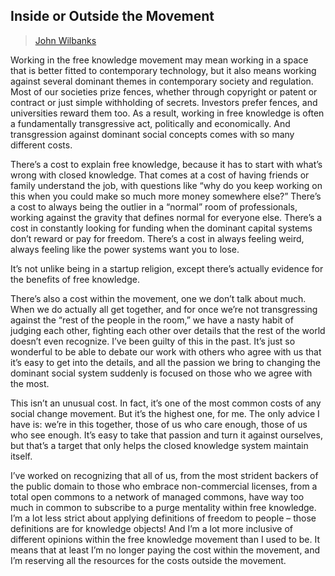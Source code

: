 ## Inside or Outside the Movement

> [John Wilbanks](../appendix/attributions.html#john-wilbanks)

<p>Working in the free knowledge movement may mean working in a space
that is better fitted to contemporary technology, but it also means
working against several dominant themes in contemporary society and
regulation. Most of our societies prize fences, whether through
copyright or patent or contract or just simple withholding of
secrets. Investors prefer fences, and universities reward them too. As
a result, working in free knowledge is often a fundamentally
transgressive act, politically and economically. And transgression
against dominant social concepts comes with so many different costs.</p>

<p>There’s a cost to explain free knowledge, because it has to start with
what’s wrong with closed knowledge. That comes at a cost of having
friends or family understand the job, with questions like “why do you
keep working on this when you could make so much more money somewhere
else?” There’s a cost to always being the outlier in a “normal” room
of professionals, working against the gravity that defines normal for
everyone else. There’s a cost in constantly looking for funding when
the dominant capital systems don’t reward or pay for freedom. There’s
a cost in always feeling weird, always feeling like the power systems
want you to lose.</p>

<p>It’s not unlike being in a startup religion, except there’s actually
evidence for the benefits of free knowledge.</p>

<p>There’s also a cost within the movement, one we don’t talk about
much. When we do actually all get together, and for once we’re not
transgressing against the “rest of the people in the room,” we have a
nasty habit of judging each other, fighting each other over details
that the rest of the world doesn’t even recognize. I’ve been guilty of
this in the past. It’s just so wonderful to be able to debate our work
with others who agree with us that it’s easy to get into the details,
and all the passion we bring to changing the dominant social system
suddenly is focused on those who we agree with the most.</p>

<p>This isn’t an unusual cost. In fact, it’s one of the most common costs
of any social change movement. But it’s the highest one, for me. The
only advice I have is: we’re in this together, those of us who care
enough, those of us who see enough. It’s easy to take that passion and
turn it against ourselves, but that’s a target that only helps the
closed knowledge system maintain itself.</p>

<p>I’ve worked on recognizing that all of us, from the most strident
backers of the public domain to those who embrace non-commercial
licenses, from a total open commons to a network of managed commons,
have way too much in common to subscribe to a purge mentality within
free knowledge. I’m a lot less strict about applying definitions of
freedom to people – those definitions are for knowledge objects! And
I’m a lot more inclusive of different opinions within the free
knowledge movement than I used to be. It means that at least I’m no
longer paying the cost within the movement, and I’m reserving all the
resources for the costs outside the movement.</p>

